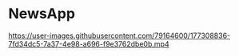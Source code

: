 # NewsApp
https://user-images.githubusercontent.com/79164600/177308836-7fd34dc5-7a37-4e98-a696-f9e3762dbe0b.mp4


